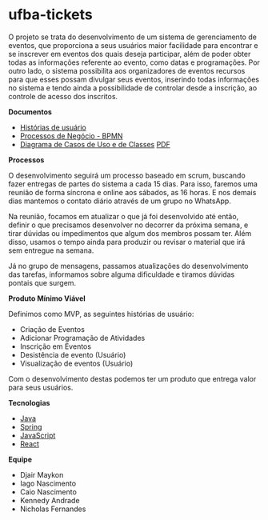 # ufba-tickets

O projeto se trata do desenvolvimento de um sistema de gerenciamento de eventos, que proporciona a seus usuários maior facilidade para encontrar e se inscrever em eventos dos quais deseja participar, além de poder obter todas as informações referente ao evento, como datas e programações. Por outro lado, o sistema possibilita aos organizadores de eventos recursos para que esses possam divulgar seus eventos, inserindo todas informações no sistema e tendo ainda a possibilidade de controlar desde a inscrição, ao controle de acesso dos inscritos. 

**Documentos**
* [Histórias de usuário](https://docs.google.com/document/d/1WxJJPu2D2WRI-84iTYRR4gCAXYar1nG5F2SOLMMMq3A/edit?usp=sharing)
* [Processos de Negócio - BPMN]()
* [Diagrama de Casos de Uso e de Classes](https://drive.google.com/file/d/1_v7tTmQtkyIwv8sAzV4AgGJJ1Q7ECy0l/view?usp=sharing) [PDF](https://drive.google.com/file/d/1MS6Wr4sbPbqKJbG_k_6vUYZEvMobGUPj/view?usp=drivesdk)


**Processos**

O desenvolvimento seguirá um processo baseado em scrum, buscando fazer entregas de partes do sistema a cada 15 dias. Para isso, faremos uma reunião de forma síncrona e online aos sábados, as 16 horas. E nos demais dias mantemos o contato diário através de um grupo no WhatsApp.

Na reunião, focamos em atualizar o que já foi desenvolvido até então, definir o que precisamos desenvolver no decorrer da próxima semana, e tirar dúvidas ou impedimentos que algum dos membros possam ter. Além disso, usamos o tempo ainda para produzir ou revisar o material que irá sem entregue na semana. 

Já no grupo de mensagens, passamos atualizações do desenvolvimento das tarefas, informamos sobre alguma dificuldade e tiramos dúvidas pontais que surgem. 

**Produto Mínimo Viável**

Definimos como MVP, as seguintes histórias de usuário:
* Criação de Eventos
* Adicionar Programação de Atividades
* Inscrição em Eventos
* Desistência de evento (Usuário)
* Visualização de eventos (Usuário)

Com o desenvolvimento destas podemos ter um produto que entrega valor para seus usuários.

**Tecnologias**

* [Java](https://www.java.com/pt-BR/)
* [Spring](https://spring.io/)
* [JavaScript](https://www.javascript.com/)
* [React](https://pt-br.reactjs.org/)


**Equipe**

*   Djair Maykon
*   Iago Nascimento
*   Caio Nascimento
*   Kennedy Andrade
*   Nicholas Fernandes
